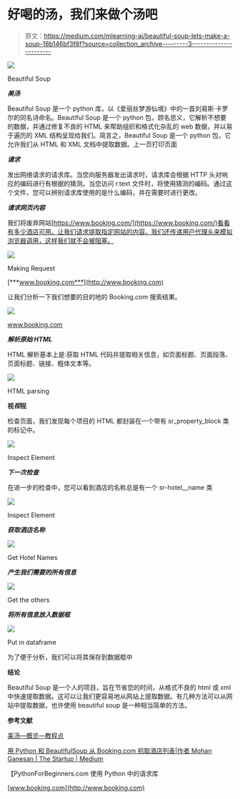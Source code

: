 # 好喝的汤，我们来做个汤吧

> 原文：<https://medium.com/mlearning-ai/beautiful-soup-lets-make-a-soup-18b146bf3f8f?source=collection_archive---------3----------------------->

![](img/4e66cd6becbe0e85dd1fcdfa10765ac7.png)

Beautiful Soup

***美汤***

Beautiful Soup 是一个 python 库，以《爱丽丝梦游仙境》中的一首刘易斯·卡罗尔的同名诗命名。Beautiful Soup 是一个 python 包，顾名思义，它解析不想要的数据，并通过修复不良的 HTML 来帮助组织和格式化杂乱的 web 数据，并以易于遍历的 XML 结构呈现给我们。简言之，Beautiful Soup 是一个 python 包，它允许我们从 HTML 和 XML 文档中提取数据。上一页打印页面

***请求***

发出网络请求的请求库。当您向服务器发出请求时，请求库会根据 HTTP 头对响应的编码进行有根据的猜测。当您访问 r.text 文件时，将使用猜测的编码。通过这个文件，您可以辨别请求库使用的是什么编码，并在需要时进行更改。

***请求网页内容***

我们将废弃网站[https://www.booking.com/](https://www.booking.com/)看看有多少酒店可用。让我们请求提取指定网站的内容。我们还传递用户代理头来模拟浏览器调用，这样我们就不会被阻塞。

![](img/2f3eb5b5e71030a8ab769cf015779a36.png)

Making Request

[***www.booking.com***](http://www.booking.com)

让我们分析一下我们想要的目的地的 Booking.com 搜索结果。

![](img/5a0bd83fabdd308544d66a3e67bf93b4.png)

www.booking.com

***解析原始 HTML***

HTML 解析基本上是:获取 HTML 代码并提取相关信息，如页面标题、页面段落、页面标题、链接、粗体文本等。

![](img/8b8ac00e4584049d7d1570be5ec1d5e0.png)

HTML parsing

**视*视*视**

检查页面，我们发现每个项目的 HTML 都封装在一个带有 sr_property_block 类的标记中。

![](img/7abcbf7bd2c3680760c781d793f4f2f3.png)

Inspect Element

***下一次检查***

在进一步的检查中，您可以看到酒店的名称总是有一个 sr-hotel__name 类

![](img/13ebe7d444908146374d3cdde291090e.png)

Inspect Element

***获取酒店名称***

![](img/57319da967c06a371299f797d5ec22bf.png)

Get Hotel Names

***产生我们需要的所有信息***

![](img/760be67eed50793ace69e802635599a8.png)

Get the others

***将所有信息放入数据框***

![](img/2e5905ea9571f698176bcbd30e0119d0.png)

Put in dataframe

为了便于分析，我们可以将其保存到数据框中

**结论**

Beautiful Soup 是一个人的项目，旨在节省您的时间，从格式不良的 html 或 xml 中快速提取数据。这可以让我们更容易地从网站上提取数据。有几种方法可以从网站中提取数据，也许使用 beautiful soup 是一种相当简单的方法。

**参考文献**

[美汤—概览—教程点](https://www.tutorialspoint.com/beautiful_soup/beautiful_soup_overview.htm)

[用 Python 和 BeautifulSoup 从 Booking.com 抓取酒店列表|作者 Mohan Ganesan | The Startup | Medium](/swlh/scraping-hotel-listings-from-booking-com-with-python-and-beautifulsoup-50fb9c435d9e)

【PythonForBeginners.com 使用 Python 中的请求库

[www.booking.com](http://www.booking.com)